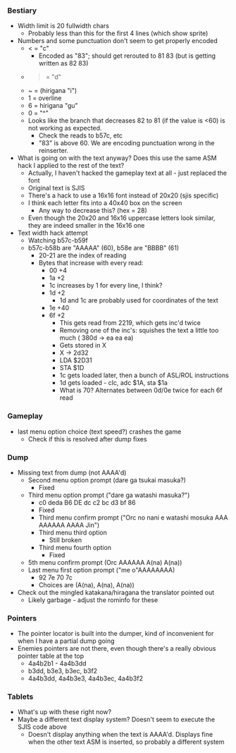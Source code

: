 ### Bestiary
* Width limit is 20 fullwidth chars
	* Probably less than this for the first 4 lines (which show sprite)
* Numbers and some punctuation don't seem to get properly encoded
	* < = "c"
		* Encoded as "83"; should get rerouted to 81 83 (but is getting written as 82 83)
	* > = "d"
	* ~ = (hirigana "i")
	* 1 = overline
	* 6 = hirigana "gu"
	* 0 = "^"
	* Looks like the branch that decreases 82 to 81 (if the value is <60) is not working as expected.
		* Check the reads to b57c, etc
		* "83" is above 60. We are encoding punctuation wrong in the reinserter.
* What is going on with the text anyway? Does this use the same ASM hack I applied to the rest of the text?
	* Actually, I haven't hacked the gameplay text at all - just replaced the font
	* Original text is SJIS
	* There's a hack to use a 16x16 font instead of 20x20 (sjis specific)
	* I think each letter fits into a 40x40 box on the screen
		* Any way to decrease this? (hex = 28)
	* Even though the 20x20 and 16x16 uppercase letters look similar, they are indeed smaller in the 16x16 one
* Text width hack attempt
	* Watching b57c-b59f
	* b57c-b58b are "AAAAA" (60), b58e are "BBBB" (61)
		* 20-21 are the index of reading
		* Bytes that increase with every read:
			* 00 +4
			* 1a +2
			* 1c increases by 1 for every line, I think?
			* 1d +2
				* 1d and 1c are probably used for coordinates of the text
			* 1e +40
			* 6f +2
				* This gets read from 2219, which gets inc'd twice
				* Removing one of the inc's: squishes the text a little too much
					( 380d -> ea ea ea)
				* Gets stored in X
				* X -> 2d32
				* LDA $2D31
				* STA $1D
				* 1c gets loaded later, then a bunch of ASL/ROL instructions
				* 1d gets loaded - clc, adc $1A, sta $1a
				* What is 70? Alternates between 0d/0e twice for each 6f read


### Gameplay
* last menu option choice (text speed?) crashes the game
	* Check if this is resolved after dump fixes

### Dump
* Missing text from dump (not AAAA'd)
	* Second menu option prompt (dare ga tsukai masuka?)
		* Fixed
	* Third menu option prompt ("dare ga watashi masuka?")
		* c0 deda B6 DE dc c2 bc d3 bf 86
		* Fixed
		* Third menu confirm prompt ("Orc no nani e watashi mosuka AAA AAAAAA AAAA Jin")
		* Third menu third option
			* Still broken
		* Third menu fourth option
			* Fixed
	* 5th menu confirm prompt (Orc AAAAAA A(na) A(na))
	* Last menu first option prompt ("me o"AAAAAAAA)
		* 92 7e 70 7c
		* Choices are (A(na), A(na), A(na))
* Check out the mingled katakana/hiragana the translator pointed out
	* Likely garbage - adjust the rominfo for these

### Pointers
* The pointer locator is built into the dumper, kind of inconvenient for when I have a partial dump going
* Enemies pointers are not there, even though there's a really obvious pointer table at the top
	* 4a4b2b1 - 4a4b3dd
	* b3dd, b3e3, b3ec, b3f2
	* 4a4b3dd, 4a4b3e3, 4a4b3ec, 4a4b3f2

### Tablets
* What's up with these right now?
* Maybe a different text display system? Doesn't seem to execute the SJIS code above
	* Doesn't display anything when the text is AAAA'd. Displays fine when the other text ASM is inserted, so probably a different system